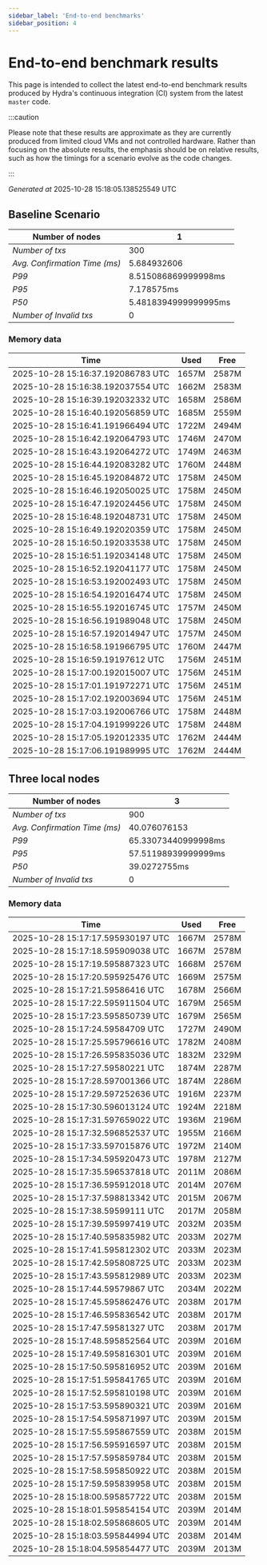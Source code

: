 ```yaml
--- 
sidebar_label: 'End-to-end benchmarks' 
sidebar_position: 4 
--- 
```


# End-to-end benchmark results 

This page is intended to collect the latest end-to-end benchmark  results produced by Hydra's continuous integration (CI) system from  the latest `master` code.

:::caution

Please note that these results are approximate  as they are currently produced from limited cloud VMs and not controlled hardware.  Rather than focusing on the absolute results,   the emphasis should be on relative results,  such as how the timings for a scenario evolve as the code changes.

:::

_Generated at_  2025-10-28 15:18:05.138525549 UTC


## Baseline Scenario



| Number of nodes |  1 | 
| -- | -- |
| _Number of txs_ | 300 |
| _Avg. Confirmation Time (ms)_ | 5.684932606 |
| _P99_ | 8.515086869999998ms |
| _P95_ | 7.178575ms |
| _P50_ | 5.4818394999999995ms |
| _Number of Invalid txs_ | 0 |
      

### Memory data 

 | Time | Used | Free | 
|------------------------------------|------|------|
 | 2025-10-28 15:16:37.192086783 UTC | 1657M | 2587M | 
 | 2025-10-28 15:16:38.192037554 UTC | 1662M | 2583M | 
 | 2025-10-28 15:16:39.192032332 UTC | 1658M | 2586M | 
 | 2025-10-28 15:16:40.192056859 UTC | 1685M | 2559M | 
 | 2025-10-28 15:16:41.191966494 UTC | 1722M | 2494M | 
 | 2025-10-28 15:16:42.192064793 UTC | 1746M | 2470M | 
 | 2025-10-28 15:16:43.192064272 UTC | 1749M | 2463M | 
 | 2025-10-28 15:16:44.192083282 UTC | 1760M | 2448M | 
 | 2025-10-28 15:16:45.192084872 UTC | 1758M | 2450M | 
 | 2025-10-28 15:16:46.192050025 UTC | 1758M | 2450M | 
 | 2025-10-28 15:16:47.192024456 UTC | 1758M | 2450M | 
 | 2025-10-28 15:16:48.192048731 UTC | 1758M | 2450M | 
 | 2025-10-28 15:16:49.192020359 UTC | 1758M | 2450M | 
 | 2025-10-28 15:16:50.192033538 UTC | 1758M | 2450M | 
 | 2025-10-28 15:16:51.192034148 UTC | 1758M | 2450M | 
 | 2025-10-28 15:16:52.192041177 UTC | 1758M | 2450M | 
 | 2025-10-28 15:16:53.192002493 UTC | 1758M | 2450M | 
 | 2025-10-28 15:16:54.192016474 UTC | 1758M | 2450M | 
 | 2025-10-28 15:16:55.192016745 UTC | 1757M | 2450M | 
 | 2025-10-28 15:16:56.191989048 UTC | 1758M | 2450M | 
 | 2025-10-28 15:16:57.192014947 UTC | 1757M | 2450M | 
 | 2025-10-28 15:16:58.191966795 UTC | 1760M | 2447M | 
 | 2025-10-28 15:16:59.19197612 UTC | 1756M | 2451M | 
 | 2025-10-28 15:17:00.192015007 UTC | 1756M | 2451M | 
 | 2025-10-28 15:17:01.191972271 UTC | 1756M | 2451M | 
 | 2025-10-28 15:17:02.192003694 UTC | 1756M | 2451M | 
 | 2025-10-28 15:17:03.192006766 UTC | 1758M | 2448M | 
 | 2025-10-28 15:17:04.191999226 UTC | 1758M | 2448M | 
 | 2025-10-28 15:17:05.192012335 UTC | 1762M | 2444M | 
 | 2025-10-28 15:17:06.191989995 UTC | 1762M | 2444M | 


## Three local nodes



| Number of nodes |  3 | 
| -- | -- |
| _Number of txs_ | 900 |
| _Avg. Confirmation Time (ms)_ | 40.076076153 |
| _P99_ | 65.33073440999998ms |
| _P95_ | 57.51198939999999ms |
| _P50_ | 39.0272755ms |
| _Number of Invalid txs_ | 0 |
      

### Memory data 

 | Time | Used | Free | 
|------------------------------------|------|------|
 | 2025-10-28 15:17:17.595930197 UTC | 1667M | 2578M | 
 | 2025-10-28 15:17:18.595909038 UTC | 1667M | 2578M | 
 | 2025-10-28 15:17:19.595887323 UTC | 1668M | 2576M | 
 | 2025-10-28 15:17:20.595925476 UTC | 1669M | 2575M | 
 | 2025-10-28 15:17:21.59586416 UTC | 1678M | 2566M | 
 | 2025-10-28 15:17:22.595911504 UTC | 1679M | 2565M | 
 | 2025-10-28 15:17:23.595850739 UTC | 1679M | 2565M | 
 | 2025-10-28 15:17:24.59584709 UTC | 1727M | 2490M | 
 | 2025-10-28 15:17:25.595796616 UTC | 1782M | 2408M | 
 | 2025-10-28 15:17:26.595835036 UTC | 1832M | 2329M | 
 | 2025-10-28 15:17:27.59580221 UTC | 1874M | 2287M | 
 | 2025-10-28 15:17:28.597001366 UTC | 1874M | 2286M | 
 | 2025-10-28 15:17:29.597252636 UTC | 1916M | 2237M | 
 | 2025-10-28 15:17:30.596013124 UTC | 1924M | 2218M | 
 | 2025-10-28 15:17:31.597659022 UTC | 1936M | 2196M | 
 | 2025-10-28 15:17:32.596852537 UTC | 1955M | 2166M | 
 | 2025-10-28 15:17:33.597015876 UTC | 1972M | 2140M | 
 | 2025-10-28 15:17:34.595920473 UTC | 1978M | 2127M | 
 | 2025-10-28 15:17:35.596537818 UTC | 2011M | 2086M | 
 | 2025-10-28 15:17:36.595912018 UTC | 2014M | 2076M | 
 | 2025-10-28 15:17:37.598813342 UTC | 2015M | 2067M | 
 | 2025-10-28 15:17:38.59599111 UTC | 2017M | 2058M | 
 | 2025-10-28 15:17:39.595997419 UTC | 2032M | 2035M | 
 | 2025-10-28 15:17:40.595835982 UTC | 2033M | 2027M | 
 | 2025-10-28 15:17:41.595812302 UTC | 2033M | 2023M | 
 | 2025-10-28 15:17:42.595808725 UTC | 2033M | 2023M | 
 | 2025-10-28 15:17:43.595812989 UTC | 2033M | 2023M | 
 | 2025-10-28 15:17:44.59579867 UTC | 2034M | 2022M | 
 | 2025-10-28 15:17:45.595862476 UTC | 2038M | 2017M | 
 | 2025-10-28 15:17:46.595836542 UTC | 2038M | 2017M | 
 | 2025-10-28 15:17:47.59581327 UTC | 2038M | 2017M | 
 | 2025-10-28 15:17:48.595852564 UTC | 2039M | 2016M | 
 | 2025-10-28 15:17:49.595816301 UTC | 2039M | 2016M | 
 | 2025-10-28 15:17:50.595816952 UTC | 2039M | 2016M | 
 | 2025-10-28 15:17:51.595841765 UTC | 2039M | 2016M | 
 | 2025-10-28 15:17:52.595810198 UTC | 2039M | 2016M | 
 | 2025-10-28 15:17:53.595890321 UTC | 2039M | 2016M | 
 | 2025-10-28 15:17:54.595871997 UTC | 2039M | 2015M | 
 | 2025-10-28 15:17:55.595867559 UTC | 2038M | 2015M | 
 | 2025-10-28 15:17:56.595916597 UTC | 2038M | 2015M | 
 | 2025-10-28 15:17:57.595859784 UTC | 2038M | 2015M | 
 | 2025-10-28 15:17:58.595850922 UTC | 2038M | 2015M | 
 | 2025-10-28 15:17:59.595839958 UTC | 2038M | 2015M | 
 | 2025-10-28 15:18:00.595857722 UTC | 2038M | 2015M | 
 | 2025-10-28 15:18:01.595854154 UTC | 2039M | 2014M | 
 | 2025-10-28 15:18:02.595868605 UTC | 2039M | 2014M | 
 | 2025-10-28 15:18:03.595844994 UTC | 2038M | 2014M | 
 | 2025-10-28 15:18:04.595854477 UTC | 2039M | 2013M | 

